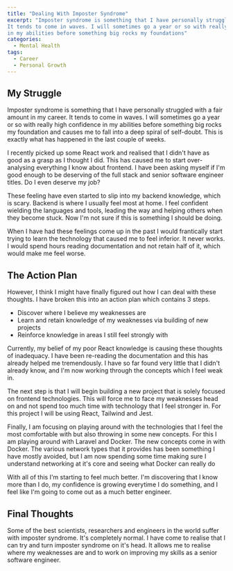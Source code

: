 ```yaml
---
title: "Dealing With Imposter Syndrome"
excerpt: "Imposter syndrome is something that I have personally struggled with a fair amount in my career.
It tends to come in waves. I will sometimes go a year or so with really high confidence
in my abilities before something big rocks my foundations"
categories:
  - Mental Health
tags:
  - Career
  - Personal Growth
---
```


## My Struggle

Imposter syndrome is something that I have personally struggled with a fair amount in my career.
It tends to come in waves. I will sometimes go a year or so with really high confidence 
in my abilities before something big rocks my foundation and causes me to fall
into a deep spiral of self-doubt. This is exactly what has happened in the last couple 
of weeks.

I recently picked up some React work and realised that I didn't have as good as a grasp
as I thought I did. This has caused me to start over-analysing everything I know about
frontend. I have been asking myself if I'm good enough to be deserving of the full stack
and senior software engineer titles. Do I even deserve my job?

These feeling have even started to slip into my backend knowledge, which is scary. 
Backend is where I usually feel most at home. I feel confident wielding the languages 
and tools, leading the way and helping others when they become stuck. Now I'm not sure 
if this is something I should be doing.

When I have had these feelings come up in the past I would frantically start
trying to learn the technology that caused me to feel inferior. It never works.
I would spend hours reading documentation and not retain half of it, which would make 
me feel worse.

## The Action Plan

However, I think I might have finally figured out how I can deal with these thoughts. 
I have broken this into an action plan which contains 3 steps.

* Discover where I believe my weaknesses are
* Learn and retain knowledge of my weaknesses via building of new projects
* Reinforce knowledge in areas I still feel strongly with

Currently, my belief of my poor React knowledge is causing these thoughts of inadequacy. 
I have been re-reading the documentation and this has already helped me tremendously. I 
have so far found very little that I didn't already know, and I'm now working through
the concepts which I feel weak in.

The next step is that I will begin building a new project that is solely focused on
frontend technologies. This will force me to face my weaknesses head on and not spend too
much time with technology that I feel stronger in. For this project I will be using 
React, Tailwind and Jest.

Finally, I am focusing on playing around with the technologies that I feel the most
comfortable with but also throwing in some new concepts. For this I am playing 
around with Laravel and Docker. The new concepts come in with Docker. The various network
types that it provides has been something I have mostly avoided, but I am 
now spending some time making sure I understand networking at it's core and
seeing what Docker can really do

With all of this I'm starting to feel much better. I'm discovering that I know more than 
I do, my confidence is growing everytime I do something, and I feel like I'm going to come
out as a much better engineer.

## Final Thoughts

Some of the best scientists, researchers and engineers in the world suffer with imposter
syndrome. It's completely normal. I have come to realise that I can try and turn imposter
syndrome on it's head. It allows me to realise where my weaknesses are and to work on 
improving my skills as a senior software engineer.

